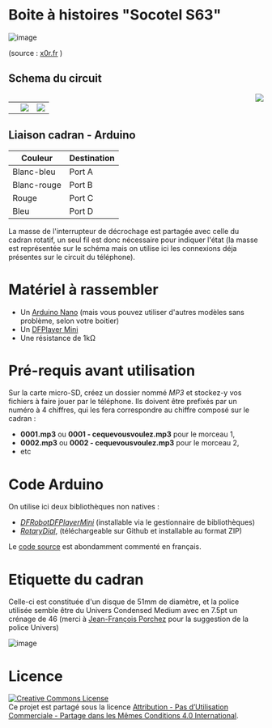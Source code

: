 # Boite à histoires "Socotel S63"

![image](https://user-images.githubusercontent.com/1282106/144014466-de22c6db-30d0-470b-b444-1885433b99f5.png)

(source : [x0r.fr](https://x0r.fr/blog/53) )

## Schema du circuit
<img src="https://user-images.githubusercontent.com/1282106/159548942-32a8815e-a806-44c8-9c70-b7921f66f825.png" align="right" />

<table border="0" cellspacing="0" cellpadding="0">
  <tr>
    <td width="60%"><img src="https://user-images.githubusercontent.com/1282106/159449549-88aea507-3547-4f7f-97e7-b094df9191a9.png" align="right" /></td>
    <td><img src="https://user-images.githubusercontent.com/1282106/159546687-9603c016-0289-4233-be95-e127fce51251.png"></td>
  </tr>
</table>

## Liaison cadran - Arduino



| Couleur       | Destination |
| ------------- | ----------- |
| Blanc-bleu    | Port A      |
| Blanc-rouge   | Port B      |
| Rouge         | Port C      |
| Bleu          | Port D      |



La masse de l'interrupteur de décrochage est partagée avec celle du cadran rotatif, un seul fil est donc nécessaire pour indiquer l'état (la masse est représentée sur le schéma mais on utilise ici les connexions déja présentes sur le circuit du téléphone).

# Matériel à rassembler
- Un [Arduino Nano](https://www.gotronic.fr/art-carte-arduino-nano-12422.htm) (mais vous pouvez utiliser d'autres modèles sans problème, selon votre boitier)
- Un [DFPlayer Mini](https://www.gotronic.fr/art-module-mp3-dfr0299-22404.htm)
- Une résistance de 1kΩ

# Pré-requis avant utilisation
Sur la carte micro-SD, créez un dossier nommé _MP3_ et stockez-y vos fichiers à faire jouer par le téléphone. Ils doivent être prefixés par un numéro à 4 chiffres, qui les fera correspondre au chiffre composé sur le cadran :
- **0001.mp3** ou **0001 - cequevousvoulez.mp3** pour le morceau 1,
- **0002.mp3** ou **0002 - cequevousvoulez.mp3** pour le morceau 2,
- etc

# Code Arduino
On utilise ici deux bibliothèques non natives :
- [*DFRobotDFPlayerMini*](https://github.com/DFRobot/DFRobotDFPlayerMini) (installable via le gestionnaire de bibliothèques)
- [*RotaryDial*](https://github.com/markfickett/Rotary-Dial), (téléchargeable sur Github et installable au format ZIP)

Le [code source](./Boite_a_histoires_S63.ino) est abondamment commenté en français.

# Etiquette du cadran
Celle-ci est constituée d'un disque de 51mm de diamètre, et la police utilisée semble être du Univers Condensed Medium avec en 7.5pt un crénage de 46 (merci à [Jean-François Porchez](https://typofonderie.com) pour la suggestion de la police Univers)

![image](https://user-images.githubusercontent.com/1282106/144504833-abf780c6-383c-48c3-8791-4e733949bcb3.png)

# Licence
<a rel="license" href="https://creativecommons.org/licenses/by-nc-sa/4.0/deed.fr"><img alt="Creative Commons License" style="border-width:0" src="https://i.creativecommons.org/l/by-nc-sa/4.0/88x31.png" /></a><br />Ce projet est partagé sous la licence <a rel="license" href="https://creativecommons.org/licenses/by-nc-sa/4.0/deed.fr">Attribution - Pas d’Utilisation Commerciale - Partage dans les Mêmes Conditions 4.0 International</a>.
